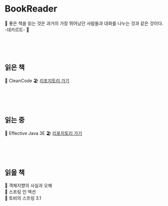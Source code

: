 # BookReader
📖  좋은 책을 읽는 것은 과거의 가장 뛰어났던 사람들과 대화를 나누는 것과 같은 것이다. -데카르트- 📖

<br>
<br>
<br>

## 읽은 책
📒 CleanCode 🏖 [리포지토리 가기]()  

<br>
<br>
<br>

## 읽는 중

📒 Effective Java 3E 🏖 [리포지토리 가기](https://github.com/cmg1411/effectiveJava)  

<br>
<br>
<br>

## 읽을 책
📒 객체지향의 사실과 오해  
📒 스프링 인 액션  
📒 토비의 스프링 3.1  
